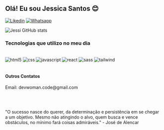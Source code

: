 ## Olá! Eu sou Jessica Santos 😊


[![Likedin](https://img.shields.io/badge/WhatsApp-25D366?style=for-the-badge&logo=whatsapp&logoColor=white)](https://www.linkedin.com/in/jessica-santos-devwoman/)
[![Whatsapp](https://img.shields.io/badge/LinkedIn-0077B5?style=for-the-badge&logo=linkedin&logoColor=white)](https://api.whatsapp.com/send?phone=5511962046895&text=Ol%C3%A1,%20estou%20entrando%20em%20contato%20com%20voc%C3%AA%20atraves%20do%20link%20do%20seu%20portf%C3%B3lio.)

![Jessi GitHub stats](https://github-readme-stats.vercel.app/api?username=jeesantilva&show_icons=true&theme=dracula)

### Tecnologias que utilizo no meu dia
<div style="display: inline_block"> <br>
  <img align="center" alt="html5" src="https://img.shields.io/badge/HTML5-E34F26?style=for-the-badge&logo=html5&logoColor=white">
  <img align="center" alt="css" src="https://img.shields.io/badge/CSS3-1572B6?style=for-the-badge&logo=css3&logoColor=white">
  <img align="center" alt="javascript" src="https://img.shields.io/badge/JavaScript-F7DF1E?style=for-the-badge&logo=javascript&logoColor=black">
  <img align="center" alt="react" src="https://img.shields.io/badge/React-20232A?style=for-the-badge&logo=react&logoColor=61DAFB">
  <img align="center" alt="sass" src="https://img.shields.io/badge/Sass-CC6699?style=for-the-badge&logo=sass&logoColor=white">
  <img align="center" alt="tailwind" src="https://img.shields.io/badge/Tailwind_CSS-38B2AC?style=for-the-badge&logo=tailwind-css&logoColor=white">  
</div>
<br>

#### Outros Contatos
<p>Email: devwoman.code@gmail.com</p>

<br>
<br>

"O sucesso nasce do querer, da determinação e persistência em se chegar a um objetivo. Mesmo não atingindo o alvo, quem busca e vence obstáculos, no mínimo fará coisas admiráveis."  - José de Alencar
